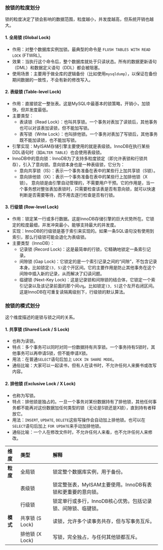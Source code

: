 
### 按锁的粒度划分

锁的粒度决定了锁会影响的数据范围，粒度越小，并发度越高，但系统开销也越大。

#### 1. 全局锁 (Global Lock)
*   作用：对整个数据库实例加锁。最典型的命令是 `FLUSH TABLES WITH READ LOCK` (FTWRL)。
*   效果：当执行这个命令后，整个数据库就处于只读状态。所有的数据更新语句（DML）和数据定义语句（DDL）都会被阻塞。
*   使用场景：主要用于做全库的逻辑备份（比如使用`mysqldump`），以保证在备份期间数据的一致性，不会有新的修改写入。

#### 2. 表级锁 (Table-level Lock)
*   作用：直接锁定一整张表。这是MySQL中最基本的锁策略，开销小，加锁快，但并发度最低。
*   主要类型：
    *   表读锁（Read Lock）：也叫共享锁。一个事务对表加了读锁后，其他事务也可以对该表加读锁，但不能加写锁。
    *   表写锁（Write Lock）：也叫排他锁。一个事务对表加了写锁后，其他事务既不能加读锁，也不能加写锁。
*   引擎实现：MyISAM存储引擎主要使用的就是表级锁。InnoDB在执行某些DDL语句时（如`ALTER TABLE`）也会使用表级锁。
*   InnoDB中的意向锁：InnoDB为了支持多粒度锁定（即允许表锁和行锁共存），引入了意向锁。意向锁本身也是一种表级锁，它分为：
    *   意向共享锁（IS）：表示一个事务准备在表中的某些行上加共享锁（S锁）。
    *   意向排他锁（IX）：表示一个事务准备在表中的某些行上加排他锁（X锁）。
    意向锁是由引擎自动管理的，不需要用户干预。它的作用是，当一个事务想对整张表加表锁时，只需要检查该表是否有意向锁，就可以快速判断是否需要等待，而不用去逐行检查是否有行锁。

#### 3. 行级锁 (Row-level Lock)
*   作用：锁定某一行或多行数据。这是InnoDB存储引擎的巨大优势所在。它锁定的粒度最细，并发冲突最小，能够支持最大的并发度。
*   实现：InnoDB的行级锁是基于索引来实现的。如果一条SQL语句没有使用到索引，那么行级锁可能会退化为表级锁。
*   主要类型（InnoDB）：
    *   记录锁 (Record Lock)：这是最简单的行锁，它精确地锁定一条索引记录。
    *   间隙锁 (Gap Lock)：它锁定的是一个索引记录之间的“间隙”，不包含记录本身。比如锁定`(3, 5)`这个开区间。它的主要作用是防止其他事务在这个间隙中插入新的记录，从而解决了幻读问题。
    *   临键锁 (Next-Key Lock)：这是记录锁和间隙锁的结合体，它锁定一个索引记录以及该记录前面的那个间ഗ്യ。比如锁定`(3, 5]`这个左开右闭区间。这是InnoDB在可重复读隔离级别下，行级锁的默认算法。

### 按锁的模式划分

这个维度描述的是锁与锁之间的关系。

#### 1. 共享锁 (Shared Lock / S Lock)
*   也称为读锁。
*   特点：多个事务可以同时对同一份数据持有共享锁。一个事务持有S锁时，其他事务可以再申请S锁，但不能申请X锁。
*   用法：在普通`SELECT`语句后加上 `LOCK IN SHARE MODE`。
*   通俗比喻：大家可以一起读书，但有人在读书时，不允许任何人来撕书或改写内容。

#### 2. 排他锁 (Exclusive Lock / X Lock)
*   也称为写锁。
*   特点：排他锁是独占的。一旦一个事务对某份数据持有了排他锁，其他任何事务都不能再对这份数据加任何类型的锁（无论是S锁还是X锁），直到持有者释放它。
*   用法：`INSERT`, `UPDATE`, `DELETE`这些写操作会自动加上排他锁。也可以在`SELECT`语句后加上 `FOR UPDATE`来手动加排他锁。
*   通俗比喻：一个人在修改文件时，不允许任何人来看，也不允许任何人来修改。

| 维度 | 类型 | 解释 |
| :--- | :--- | :--- |
| **粒度** | 全局锁 | 锁定整个数据库实例，用于备份。 |
| | 表级锁 | 锁定整张表，MyISAM主要使用。InnoDB有表锁和更重要的意向锁。|
| | 行级锁 | 锁定单行或多行，InnoDB核心优势。包括记录锁、间隙锁、临键锁。 |
| **模式** | 共享锁 (S Lock) | 读锁，允许多个读事务共存，但与写事务互斥。 |
| | 排他锁 (X Lock) | 写锁，完全独占，与任何其他锁都互斥。 |
